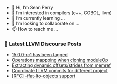 - 👋 Hi, I’m Sean Perry
- 👀 I’m interested in compilers (c++, COBOL, llvm)
- 🌱 I’m currently learning ...
- 💞️ I’m looking to collaborate on ...
- 📫 How to reach me ...

<!---
s66perry/s66perry is a ✨ special ✨ repository because its `README.md` (this file) appears on your GitHub profile.
You can click the Preview link to take a look at your changes.
--->
### 📕 Latest LLVM Discourse Posts

<!-- DISCOURSE-LLVM:START -->
- [15.0.0-rc1 has been tagged](https://discourse.llvm.org/t/15-0-0-rc1-has-been-tagged/64174#post_1)
- [Operations mappping when cloning moduleOp](https://discourse.llvm.org/t/operations-mappping-when-cloning-moduleop/64173#post_1)
- [Extracting dynamic offsets/strides from memref](https://discourse.llvm.org/t/extracting-dynamic-offsets-strides-from-memref/64170#post_2)
- [Coordinate LLVM commits for different project](https://discourse.llvm.org/t/coordinate-llvm-commits-for-different-project/63990?page=2#post_29)
- [[RFC] -ffat-lto-objects support](https://discourse.llvm.org/t/rfc-ffat-lto-objects-support/63977#post_14)
<!-- DISCOURSE-LLVM:END -->
